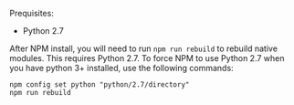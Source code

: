 Prequisites:
- Python 2.7

After NPM install, you will need to run `npm run rebuild` to rebuild native modules.
This requires Python 2.7. To force NPM to use Python 2.7 when you have python 3+ installed, use the following commands:

```
npm config set python "python/2.7/directory"
npm run rebuild
```